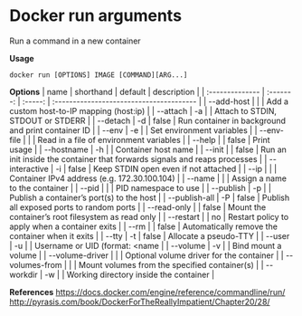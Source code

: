 Docker run arguments
=======================================

Run a command in a new container

**Usage**
```
docker run [OPTIONS] IMAGE [COMMAND][ARG...]
```


**Options**
| name            | shorthand | default | description                              |
| :-------------- | :-------: | :-----: | :--------------------------------------- |
| --add-host      |           |         | Add a custom host-to-IP mapping (host:ip) |
| --attach        |    -a     |         | Attach to STDIN, STDOUT or STDERR        |
| --detach        |    -d     |  false  | Run container in background and print container ID |
| --env           |    -e     |         | Set environment variables                |
| --env-file      |           |         | Read in a file of environment variables  |
| --help          |           |  false  | Print usage                              |
| --hostname      |    -h     |         | Container host name                      |
| --init          |           |  false  | Run an init inside the container that forwards signals and reaps processes |
| --interactive   |    -i     |  false  | Keep STDIN open even if not attached     |
| --ip            |           |         | Container IPv4 address (e.g. 172.30.100.104) |
| --name          |           |         | Assign a name to the container           |
| --pid           |           |         | PID namespace to use                     |
| --publish       |    -p     |         | Publish a container’s port(s) to the host |
| --publish-all   |    -P     |  false  | Publish all exposed ports to random ports |
| --read-only     |           |  false  | Mount the container’s root filesystem as read only |
| --restart       |           |   no    | Restart policy to apply when a container exits |
| --rm            |           |  false  | Automatically remove the container when it exits |
| --tty           |    -t     |  false  | Allocate a pseudo-TTY                    |
| --user          |    -u     |         | Username or UID (format: <name           |
| --volume        |    -v     |         | Bind mount a volume                      |
| --volume-driver |           |         | Optional volume driver for the container |
| --volumes-from  |           |         | Mount volumes from the specified container(s) |
| --workdir       |    -w     |         | Working directory inside the container   |



**References**
<https://docs.docker.com/engine/reference/commandline/run/>
<http://pyrasis.com/book/DockerForTheReallyImpatient/Chapter20/28/>